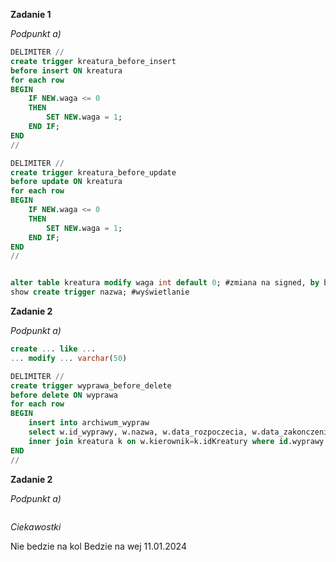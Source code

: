 **Zadanie 1**

*Podpunkt a)*
```sql
DELIMITER //
create trigger kreatura_before_insert
before insert ON kreatura
for each row
BEGIN
	IF NEW.waga <= 0
    THEN
		SET NEW.waga = 1;
	END IF;
END
//

DELIMITER //
create trigger kreatura_before_update
before update ON kreatura
for each row
BEGIN
	IF NEW.waga <= 0
    THEN
		SET NEW.waga = 1;
	END IF;
END
//


alter table kreatura modify waga int default 0; #zmiana na signed, by błędów nie było
show create trigger nazwa; #wyświetlanie

```

**Zadanie 2**

*Podpunkt a)*
```sql
create ... like ...
... modify ... varchar(50)

DELIMITER //
create trigger wyprawa_before_delete
before delete ON wyprawa 
for each row
BEGIN
	insert into archiwum_wypraw 
	select w.id_wyprawy, w.nazwa, w.data_rozpoczecia, w.data_zakonczenia, k.nazwa from wyprawa w
	inner join kreatura k on w.kierownik=k.idKreatury where id.wyprawy = old.id_wyprawy;
END
//
```

**Zadanie 2**

*Podpunkt a)*
```sql

```


*Ciekawostki*

Nie bedzie na  kol
Bedzie na wej 11.01.2024
